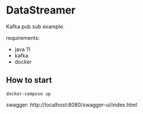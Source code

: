 # DataStreamer

Kafka pub sub example. 

requirements:

- java 11
- kafka
- docker

## How to start
    docker-compose up

swagger: http://localhost:8080/swagger-ui/index.html